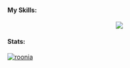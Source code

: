 #### My Skills: 
<p align="center">
  <a href="https://skillicons.dev">
    <img src="https://skillicons.dev/icons?i=git,c,cpp,rust,bash,js,latex,ocaml,postgres,py&perline=5" />
  </a>
</p>

#### Stats:
[![roonia](https://github-readme-stats.vercel.app/api?username=ronia-jakim)](https://github.com/anuraghazra/github-readme-stats)
